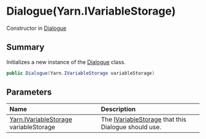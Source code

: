 # Dialogue(Yarn.IVariableStorage)

Constructor in [Dialogue](/docs/api/csharp/yarn.dialogue.md)

## Summary


Initializes a new instance of the  [Dialogue](yarn.dialogue.md)  class.


```csharp
public Dialogue(Yarn.IVariableStorage variableStorage)
```

## Parameters

|Name|Description|
|:---|:---|
|[Yarn.IVariableStorage](/docs/api/csharp/yarn.ivariablestorage.md) variableStorage|The  [IVariableStorage](yarn.ivariablestorage.md)  that this Dialogue should use.|


